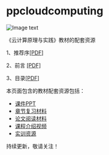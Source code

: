 # ppcloudcomputing
![Image text](https://github.com/willtongji/ppcloudcomputing/blob/master/img-folder/Cover-small.jpg)

《云计算原理与实践》教材的配套资源

1、推荐序[[PDF]](https://github.com/willtongji/ppcloudcomputing/blob/master/pdf/0A%20%E6%8E%A8%E8%8D%90%E5%BA%8F.pdf "推荐序")

2、前言 [[PDF]](https://github.com/willtongji/ppcloudcomputing/blob/master/pdf/0B%20%E5%89%8D%E8%A8%80.pdf "前言")

3、目录[[PDF]](https://github.com/willtongji/ppcloudcomputing/blob/master/pdf/0C%20%E7%9B%AE%E5%BD%95.pdf "目录")

本页面包含的教材配套资源包括：
- [课件PPT](https://github.com/willtongji/ppcloudcomputing/tree/master/PPT) 
- [章节复习材料](https://github.com/willtongji/ppcloudcomputing/blob/master/Exercise/%E7%AB%A0%E8%8A%82%E5%A4%8D%E4%B9%A0%E6%9D%90%E6%96%99.docx) 
- [论文阅读材料](https://github.com/willtongji/ppcloudcomputing/blob/master/Exercise/%E8%AE%BA%E6%96%87%E9%98%85%E8%AF%BB.docx) 
- [课程介绍视频](https://github.com/willtongji/ppcloudcomputing/tree/master/Video%20Lecture) 
- [实训资源](https://github.com/willtongji/ppcloudcomputing/blob/master/%E5%AE%9E%E8%AE%AD%E8%B5%84%E6%BA%90) 

持续更新，敬请关注！
 
